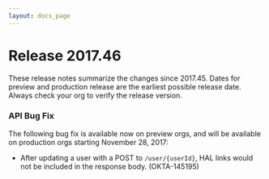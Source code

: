 ```yaml
---
layout: docs_page
---
```


# Release 2017.46

These release notes summarize the changes since 2017.45. Dates for preview and production release are the earliest possible release date. Always check your org to verify the release version.

### API Bug Fix

The following bug fix is available now on preview orgs, and will be available on production orgs starting November 28, 2017:

* After updating a user with a POST to `/user/{userId}`, HAL links would not be included in the response body. (OKTA-145195)